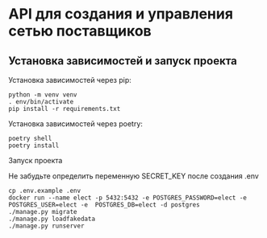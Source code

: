 # API для создания и управления сетью поставщиков

## Установка зависимостей и запуск проекта

Установка зависимостей через pip:

    python -m venv venv
    . env/bin/activate
    pip install -r requirements.txt

Установка зависимостей через poetry:

    poetry shell
    poetry install

Запуск проекта

Не забудьте определить переменную SECRET_KEY после создания .env

    cp .env.example .env
    docker run --name elect -p 5432:5432 -e POSTGRES_PASSWORD=elect -e POSTGRES_USER=elect -e  POSTGRES_DB=elect -d postgres
    ./manage.py migrate
    ./manage.py loadfakedata
    ./manage.py runserver
